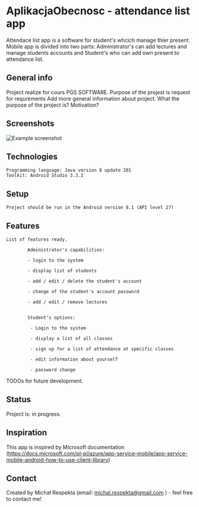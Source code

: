 # AplikacjaObecnosc - attendance list app
Attendace list app is a software for student's whcich manage thier present.
Mobile app is divided into two parts: Administrator's can add lectures and manage students accounts
and Student's who can add own present to attendance list.  

## General info
Project realize for cours PGS SOFTWARE. Purpose of the projest is request for requrements 
Add more general information about project. What the purpose of the project is? Motivation?

## Screenshots
![Example screenshot](./img/screenshot.png)

## Technologies
    
    Programming language: Java version 8 update 201
    Toolkit: Android Studio 3.3.2

## Setup
    Project should be run in the Android version 8.1 (API level 27)


## Features
    List of features ready.

            Administrator's capabilities:

            - login to the system

            - display list of students

            - add / edit / delete the student's account

            - change of the student's account password

            - add / edit / remove lectures


            Student's options:

             - Login to the system

             - display a list of all classes

             - sign up for a list of attendance at specific classes

             - edit information about yourself

             - password change
             
 TODOs for future development.
 


## Status
Project is: in progress.

## Inspiration
This app is inspired by Microsoft documentation
(https://docs.microsoft.com/pl-pl/azure/app-service-mobile/app-service-mobile-android-how-to-use-client-library)

## Contact
Created by Michał Respekta (email: michal.respekta@gmail.com ) - feel free to contact me!
